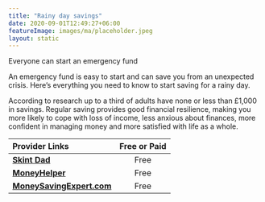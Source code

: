 ```yaml
---
title: "Rainy day savings"
date: 2020-09-01T12:49:27+06:00
featureImage: images/ma/placeholder.jpeg
layout: static
---
```


Everyone can start an emergency fund

An emergency fund is easy to start and can save you from an unexpected crisis. Here’s everything you need to know to start saving for a rainy day.

According to research up to a third of adults have none or less than £1,000 in savings. Regular saving provides good financial resilience, making you more likely to cope with loss of income, less anxious about finances, more confident in managing money and more satisfied with life as a whole.

| Provider Links      | Free or Paid  |  
| :-----------          | :--------------:      |  
| [**Skint Dad**](https://skintdad.co.uk/start-an-emergency-fund/) | Free | 
| [**MoneyHelper**](https://www.moneyhelper.org.uk/en/savings/how-to-save/getting-into-the-savings-habit) | Free | 
| [**MoneySavingExpert.com**](https://www.moneysavingexpert.com/savings/savings-accounts-best-interest/#easyaccess) | Free | 
  

<br/><br/>






